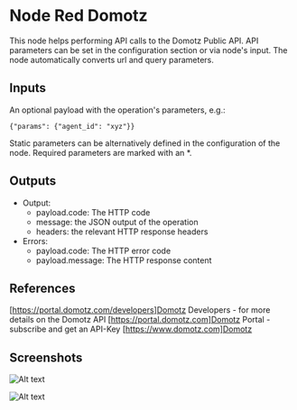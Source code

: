 # Node Red Domotz

This node helps performing API calls to the Domotz Public API. API parameters can be set in the configuration section
or via node's input. The node automatically converts url and query parameters.

## Inputs

An optional payload with the operation's parameters, e.g.:

```{"params": {"agent_id": "xyz"}}```

Static parameters can be alternatively defined in the configuration of the node. Required parameters are marked with an *.

## Outputs

* Output: 
  * payload.code: The HTTP code
  * message: the JSON output of the operation
  * headers: the relevant HTTP response headers
* Errors:
  * payload.code: The HTTP error code
  * payload.message: The HTTP response content

## References

[https://portal.domotz.com/developers]Domotz Developers</a> - for more details on the Domotz API
[https://portal.domotz.com]Domotz Portal - subscribe and get an API-Key
[https://www.domotz.com]Domotz

## Screenshots

![Alt text](screenshots/example_flow.png?raw=true "Flow Example")


![Alt text](screenshots/example_charts.png?raw=true "Chart Example")
